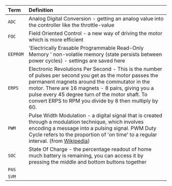 | Term | Definition |
| :--- | :--- |
| `ADC` | Analog Digital Conversion - getting an analog value into the controller like the throttle-value |
| `FOC` | Field Oriented Control - a new way of driving the motor which is more efficient |
| `EEPROM` | 'Electrically Erasable Programmable Read-Only Memory ' non-volatile memory (state persists between power cycles) - settings are saved here |
| `ERPS` |Electronic Revolutions Per Second - This is the number of pulses per second you get as the motor passes the permanent magnets around the commutator in the motor. There are 16 magnets - 8 pairs, giving you a pulse every 45 degree turn of the motor shaft. To convert ERPS to RPM you divide by 8 then multiply by 60.  |
| `PWM` | Pulse Width Modulation - a digital signal that is created through a modulation technique, which involves encoding a message into a pulsing signal.  PWM Duty Cycle refers to the proportion of 'on time' to a regular interval. (from [Wikipedia](https://en.wikipedia.org/wiki/Pulse-width_modulation)) |
| `SOC` | State Of Charge - the percentage readout of home much battery is remaining, you can access it by pressing the middle and bottom buttons together |
| `PAS` | |
| `SVM` | |